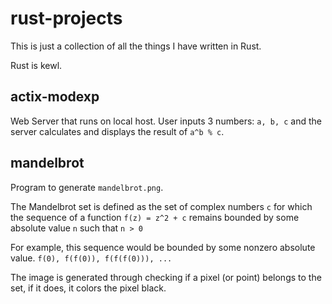 # rust-projects

This is just a collection of all the things I have written in Rust.

Rust is kewl.

## actix-modexp
 Web Server that runs on local host. User inputs 3 numbers: `a, b, c` and the server calculates and displays the result of `a^b % c`.

## mandelbrot
 Program to generate `mandelbrot.png`.
 
 The Mandelbrot set is defined as the set of complex numbers `c` for which the sequence of a function `f(z) = z^2 + c`
 remains bounded by some absolute value `n` such that `n > 0`
 
 For example, this sequence would be bounded by some nonzero absolute value.
 `f(0), f(f(0)), f(f(f(0))), ...`
 
 The image is generated through checking if a pixel (or point) belongs to the set,
 if it does, it colors the pixel black.
